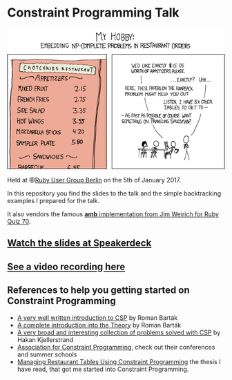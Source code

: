 # Constraint Programming Talk

![](https://github.com/Overbryd/constraint_programming_talk/raw/master/xkcd_np_complete.png)

Held at @[Ruby User Group Berlin](https://berlin.onruby.de/) on the 5th of January 2017.

In this repository you find the slides to the talk and the simple backtracking examples I prepared for the talk.

It also vendors the famous [**amb** implementation from Jim Weirich for Ruby Quiz 70](http://rubyquiz.com/quiz70.html).

## [Watch the slides at Speakerdeck](https://speakerdeck.com/overbryd/constraint-programming)

## [See a video recording here](https://youtu.be/TxMXCkOQc7o)

## References to help you getting started on Constraint Programming

* [A very well written introduction to CSP](http://www.math.unipd.it/~frossi/cp-school/CPschool05notes.pdf) by Roman Barták
* [A complete introduction into the Theory](http://kti.mff.cuni.cz/~bartak/constraints/index.html) by Roman Barták
* [A very broad and interesting collection of problems solved with CSP](http://www.hakank.org/constraint_programming_blog/) by Hakan Kjellerstrand
* [Association for Constraint Programming](http://www.a4cp.org), check out their conferences and summer schools
* [Managing Restaurant Tables Using Constraint Programming](http://tidel.mie.utoronto.ca/pubs/Theses/vidotto.phd.pdf) the thesis I have read, that got me started into Constraint Programming.

